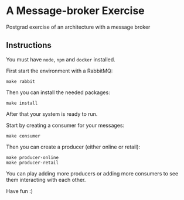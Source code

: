 # A Message-broker Exercise

Postgrad exercise of an architecture with a message broker

## Instructions

You must have `node`, `npm` and `docker` installed.

First start the environment with a RabbitMQ:
```
make rabbit
```

Then you can install the needed packages:
```
make install
```

After that your system is ready to run.

Start by creating a consumer for your messages:
```
make consumer
```

Then you can create a producer (either online or retail):
```
make producer-online
make producer-retail
```

You can play adding more producers or adding more consumers to see them interacting with each other.

Have fun :)
